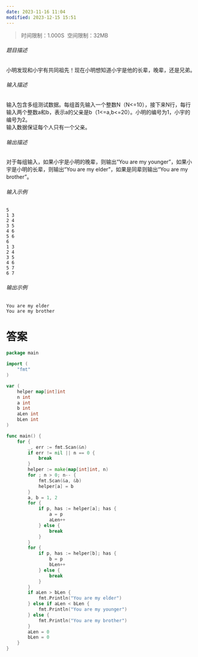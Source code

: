 ```yaml
---
date: 2023-11-16 11:04
modified: 2023-12-15 15:51
---
```


>时间限制：1.000S  空间限制：32MB

###### 题目描述

小明发现和小宇有共同祖先！现在小明想知道小宇是他的长辈，晚辈，还是兄弟。

###### 输入描述

输入包含多组测试数据。每组首先输入一个整数N（N<=10），接下来N行，每行输入两个整数a和b，表示a的父亲是b（1<=a,b<=20）。小明的编号为1，小宇的编号为2。  
输入数据保证每个人只有一个父亲。  

###### 输出描述

对于每组输入，如果小宇是小明的晚辈，则输出“You are my younger”，如果小宇是小明的长辈，则输出“You are my elder”，如果是同辈则输出“You are my brother”。

###### 输入示例

```
5
1 3
2 4
3 5
4 6
5 6
6
1 3
2 4
3 5
4 6
5 7
6 7
```

###### 输出示例

```
You are my elder
You are my brother
```

# 答案
```go
package main

import (
    "fmt"
)

var (
    helper map[int]int
    n int
    a int
    b int
    aLen int
    bLen int
)

func main() {
    for {
        _, err := fmt.Scan(&n)
        if err != nil || n == 0 {
            break
        }
        helper := make(map[int]int, n)
        for ; n > 0; n-- {
            fmt.Scan(&a, &b)
            helper[a] = b
        }
        a, b = 1, 2
        for {
            if p, has := helper[a]; has {
                a = p
                aLen++
            } else {
                break
            }
        }
        for {
            if p, has := helper[b]; has {
                b = p
                bLen++
            } else {
                break
            }
        }
        if aLen > bLen {
            fmt.Println("You are my elder")
        } else if aLen < bLen {
            fmt.Println("You are my younger")
        } else {
            fmt.Println("You are my brother")
        }
        aLen = 0
        bLen = 0
    }
}
```
